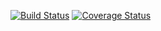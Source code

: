 [![Build 
Status](https://travis-ci.org/TheSevaOne/TestS/gtest-master.svg?branch=master)](https://travis-ci.org/TheSevaOne/TestS)
[![Coverage Status](https://coveralls.io/repos/seekerk/gtest/badge.svg?branch=master)](https://coveralls.io/github/seekerk/gtest?branch=master)
